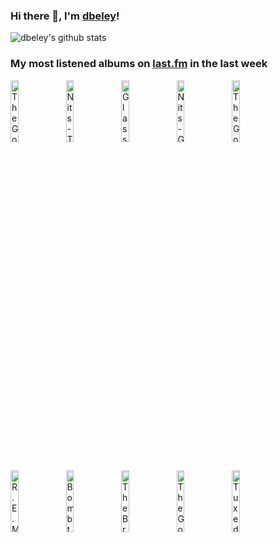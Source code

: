 ### Hi there 👋, I'm [dbeley](https://dbeley.ovh/en)!

![dbeley's github stats](https://github-readme-stats.vercel.app/api?username=dbeley)

### My most listened albums on [last.fm](https://www.last.fm/user/d_beley) in the last week

[<img src='https://lastfm.freetls.fastly.net/i/u/300x300/11421ccb37594b389f704247c3cabbdf.png' width='16%' height='16%' alt='The Go! Team - Thunder, Lightning, Strike'>](https://www.last.fm/music/the%2bgo%2521%2bteam/thunder%252c%2blightning%252c%2bstrike)&nbsp;
[<img src='https://lastfm.freetls.fastly.net/i/u/300x300/6912a73730e845d6c59ab1b89f618974.jpg' width='16%' height='16%' alt='Nits - Ting'>](https://www.last.fm/music/nits/ting)&nbsp;
[<img src='https://lastfm.freetls.fastly.net/i/u/300x300/f34ba55a817a2dd1d97668a01bb03ae8.jpg' width='16%' height='16%' alt='Glass Beach - the first glass beach album'>](https://www.last.fm/music/glass%2bbeach/the%2bfirst%2bglass%2bbeach%2balbum)&nbsp;
[<img src='https://lastfm.freetls.fastly.net/i/u/300x300/094b7820ea1676436959d20f83e4c289.jpg' width='16%' height='16%' alt='Nits - Giant Normal Dwarf'>](https://www.last.fm/music/nits/giant%2bnormal%2bdwarf)&nbsp;
[<img src='https://lastfm.freetls.fastly.net/i/u/300x300/72d6f25753d445ce95315a78ec9aaa09.png' width='16%' height='16%' alt='The Go! Team - Proof of Youth'>](https://www.last.fm/music/the%2bgo%2521%2bteam/proof%2bof%2byouth)&nbsp;
<br>
[<img src='https://lastfm.freetls.fastly.net/i/u/300x300/04462eb1131d378d153b59992d227dbf.png' width='16%' height='16%' alt='R.E.M. - Murmur'>](https://www.last.fm/music/r.e.m./murmur)&nbsp;
[<img src='https://lastfm.freetls.fastly.net/i/u/300x300/e5f87b034f224edcce75f0489e044baf.jpg' width='16%' height='16%' alt='Bomb the Music Industry! - Vacation'>](https://www.last.fm/music/bomb%2bthe%2bmusic%2bindustry%2521/vacation)&nbsp;
[<img src='https://lastfm.freetls.fastly.net/i/u/300x300/4bc54b5da8fb197707034884d9dcaf48.jpg' width='16%' height='16%' alt='The Brave Little Abacus - Just Got Back From the Discomfort-Were Alright'>](https://www.last.fm/music/the%2bbrave%2blittle%2babacus/just%2bgot%2bback%2bfrom%2bthe%2bdiscomfort-we%2527re%2balright)&nbsp;
[<img src='https://lastfm.freetls.fastly.net/i/u/300x300/eb1a361c96552dcf98f71dd8acfeab2b.jpg' width='16%' height='16%' alt='The Go! Team - SEMICIRCLE'>](https://www.last.fm/music/the%2bgo%2521%2bteam/semicircle)&nbsp;
[<img src='https://lastfm.freetls.fastly.net/i/u/300x300/fd1141615a9444da80a5e76e12ea8047.png' width='16%' height='16%' alt='Tuxedomoon - Desire / No Tears'>](https://www.last.fm/music/tuxedomoon/desire%2b%252f%2bno%2btears)&nbsp;
<br>
